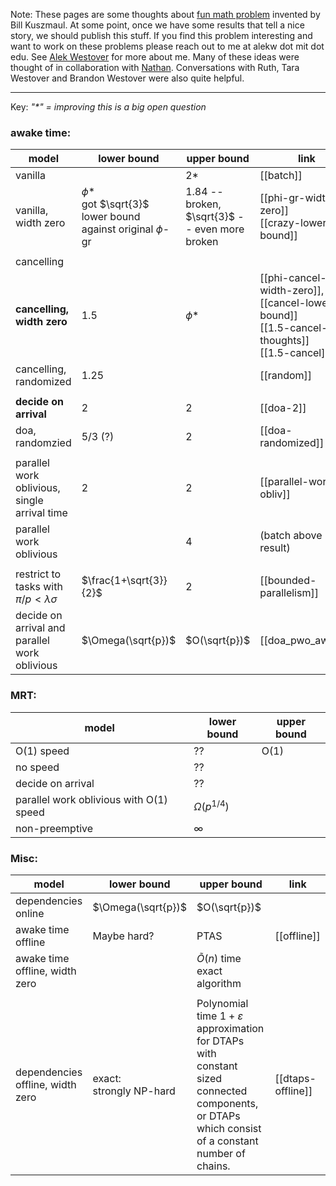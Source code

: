 Note: 
These pages are some thoughts about [fun math problem](https://arxiv.org/abs/2405.11986) invented by Bill Kuszmaul. At some point, once we have some results that tell a nice story, we should publish this stuff. If you find this problem interesting and want to work on these problems please reach out to me at alekw dot mit dot edu. See [Alek Westover](https://awestover.github.io) for more about me. Many of these ideas were thought of in collaboration with [Nathan](https://nathan-sheffield.github.io/jekyll/update/2024/02/24/lost-in-space-ii.html).
Conversations with Ruth, Tara Westover and Brandon Westover were also quite helpful. 

---
Key: *"\*" = improving this is a big open question*
### awake time:

| model                                              | lower bound                                                          | upper bound                                        | link                                                                                                   |
| -------------------------------------------------- | -------------------------------------------------------------------- | -------------------------------------------------- | ------------------------------------------------------------------------------------------------------ |
| vanilla                                            |                                                                      | 2*                                                 | [[batch]]                                                                                              |
| vanilla, <br>width zero                            | $\phi$*<br>got $\sqrt{3}$ lower bound <br>against original $\phi$-gr | 1.84 -- broken, <br>$\sqrt{3}$ -- even more broken | [[phi-gr-width-zero]]<br>[[crazy-lower-bound]]                                                         |
|                                                    |                                                                      |                                                    |                                                                                                        |
| cancelling                                         |                                                                      |                                                    |                                                                                                        |
| **cancelling, <br>width zero**                     | $1.5$                                                                | $\phi$*                                            | [[phi-cancel-width-zero]], <br>[[cancel-lower-bound]]<br>[[1.5-cancel-thoughts]]<br>[[1.5-cancel]]<br> |
| cancelling,<br>randomized                          | $1.25$                                                               |                                                    | [[random]]                                                                                             |
|                                                    |                                                                      |                                                    |                                                                                                        |
| **decide on arrival**                              | 2                                                                    | 2                                                  | [[doa-2]]                                                                                              |
| doa, randomzied                                    | $5/3$ (?)                                                            | 2                                                  | [[doa-randomized]]                                                                                     |
|                                                    |                                                                      |                                                    |                                                                                                        |
| parallel work oblivious,<br>single arrival time    | 2                                                                    | 2                                                  | [[parallel-work-obliv]]                                                                                |
| parallel work oblivious                            |                                                                      | 4                                                  | (batch above result)                                                                                   |
|                                                    |                                                                      |                                                    |                                                                                                        |
| restrict to tasks with<br> $\pi/p < \lambda\sigma$ | $\frac{1+\sqrt{3}}{2}$                                               | $2$                                                | [[bounded-parallelism]]                                                                                |
| decide on arrival and<br>parallel work oblivious   | $\Omega(\sqrt{p})$                                                   | $O(\sqrt{p})$                                      | [[doa_pwo_awake]]                                                                                      |

### MRT:

| model                                   | lower bound       | upper bound |
| --------------------------------------- | ----------------- | ----------- |
| O(1) speed                              | ??                | O(1)        |
| no speed                                | ??                |             |
| decide on arrival                       | ??                |             |
| parallel work oblivious with O(1) speed | $\Omega(p^{1/4})$ |             |
| non-preemptive                          | $\infty$          |             |
### Misc:

| model                            | lower bound                 | upper bound                                                                                                                                                     | link              |
| -------------------------------- | --------------------------- | --------------------------------------------------------------------------------------------------------------------------------------------------------------- | ----------------- |
| dependencies online              | $\Omega(\sqrt{p})$          | $O(\sqrt{p})$                                                                                                                                                   |                   |
| awake time offline               | Maybe hard?                 | PTAS                                                                                                                                                            | [[offline]]       |
| awake time offline, width zero   |                             | $\widetilde{O}(n)$ time exact algorithm                                                                                                                         |                   |
|                                  |                             |                                                                                                                                                                 |                   |
| dependencies offline, width zero | exact: <br>strongly NP-hard | Polynomial time $1+\varepsilon$ <br>approximation for DTAPs with<br>constant sized connected components, or DTAPs which consist of a constant number of chains. | [[dtaps-offline]] |

